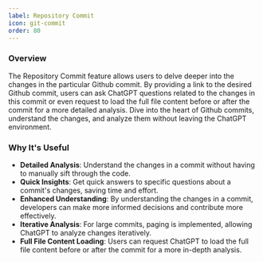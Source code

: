 ```yaml
---
label: Repository Commit
icon: git-commit
order: 80
---
```


### Overview

The Repository Commit feature allows users to delve deeper into the changes in the particular Github commit. By providing a link to the desired Github commit, users can ask ChatGPT questions related to the changes in this commit or even request to load the full file content before or after the commit for a more detailed analysis. Dive into the heart of Github commits, understand the changes, and analyze them without leaving the ChatGPT environment.

### Why It's Useful

- **Detailed Analysis**: Understand the changes in a commit without having to manually sift through the code.
- **Quick Insights**: Get quick answers to specific questions about a commit's changes, saving time and effort.
- **Enhanced Understanding**: By understanding the changes in a commit, developers can make more informed decisions and contribute more effectively.
- **Iterative Analysis**: For large commits, paging is implemented, allowing ChatGPT to analyze changes iteratively.
- **Full File Content Loading**: Users can request ChatGPT to load the full file content before or after the commit for a more in-depth analysis.
